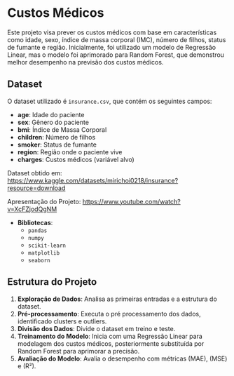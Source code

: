 # Custos Médicos

Este projeto visa prever os custos médicos com base em características como idade, sexo, índice de massa corporal (IMC), número de filhos, status de fumante e região. Inicialmente, foi utilizado um modelo de Regressão Linear, mas o modelo foi aprimorado para Random Forest, que demonstrou melhor desempenho na previsão dos custos médicos.

## Dataset

O dataset utilizado é `insurance.csv`, que contém os seguintes campos:



- **age**: Idade do paciente
- **sex**: Gênero do paciente
- **bmi**: Índice de Massa Corporal
- **children**: Número de filhos
- **smoker**: Status de fumante
- **region**: Região onde o paciente vive
- **charges**: Custos médicos (variável alvo)

Dataset obtido em:
https://www.kaggle.com/datasets/mirichoi0218/insurance?resource=download

Apresentação do Projeto:
https://www.youtube.com/watch?v=XcFZjodQgNM

- **Bibliotecas**:
  - `pandas`
  - `numpy`
  - `scikit-learn`
  - `matplotlib`
  - `seaborn`

## Estrutura do Projeto

1. **Exploração de Dados**: Analisa as primeiras entradas e a estrutura do dataset.
2. **Pré-processamento**: Executa o pré processamento dos dados, identificado clusters e outliers.
3. **Divisão dos Dados**: Divide o dataset em treino e teste.
4. **Treinamento do Modelo**: Inicia com uma Regressão Linear para modelagem dos custos médicos, posteriormente substituída por Random Forest para aprimorar a precisão.
5. **Avaliação do Modelo**: Avalia o desempenho com métricas (MAE), (MSE) e (R²).
